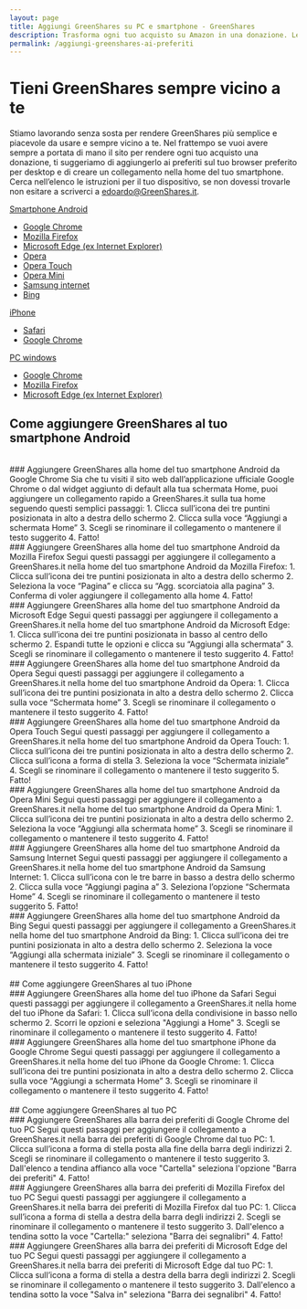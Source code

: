 ```yaml
---
layout: page
title: Aggiungi GreenShares su PC e smartphone - GreenShares
description: Trasforma ogni tuo acquisto su Amazon in una donazione. Leggi la guida e scopri come avere GreenShares sempre vicino a te sia su PC che smartphone.
permalink: /aggiungi-greenshares-ai-preferiti
---
```


# Tieni GreenShares sempre vicino a te
Stiamo lavorando senza sosta per rendere GreenShares più semplice e piacevole da usare e sempre vicino a te.
Nel frattempo se vuoi avere sempre a portata di mano il sito per rendere ogni tuo acquisto una donazione, ti suggeriamo di aggiungerlo ai preferiti sul tuo browser preferito per desktop e di creare un collegamento nella home del tuo smartphone.
Cerca nell’elenco le istruzioni per il tuo dispositivo, se non dovessi trovarle non esitare a scriverci a [edoardo@GreenShares.it](mailto:edoardo@sprintstudio.co).

[Smartphone Android](#android)
- [Google Chrome](#android-chrome)
- [Mozilla Firefox](#android-firefox)
- [Microsoft Edge (ex Internet Explorer)](#android-edge)
- [Opera](#android-opera)
- [Opera Touch](#android-opera-touch)
- [Opera Mini](#android-opera-mini)
- [Samsung internet](#android-samsung-internet)
- [Bing](#android-bing)

[iPhone](#iphone)
- [Safari](#iphone-safari)
- [Google Chrome](#iphone-chrome)

[PC windows](#pc)
- [Google Chrome](#pc-chrome)
- [Mozilla Firefox](#pc-firefox)
- [Microsoft Edge (ex Internet Explorer)](#pc-edge)


<span id="android"></span>
## Come aggiungere GreenShares al tuo smartphone Android
<br>
<span id="android-chrome"></span>
### Aggiungere GreenShares alla home del tuo smartphone Android da Google Chrome
Sia che tu visiti il sito web dall’applicazione ufficiale Google Chrome o dal widget aggiunto di default alla tua schermata Home, puoi aggiungere un collegamento rapido a GreenShares.it sulla tua home seguendo questi semplici passaggi:
1. Clicca sull’icona dei tre puntini posizionata in alto a destra dello schermo
2. Clicca sulla voce “Aggiungi a schermata Home”
3. Scegli se rinominare il collegamento o mantenere il testo suggerito
4. Fatto!
<br>
<span id="android-firefox"></span>
### Aggiungere GreenShares alla home del tuo smartphone Android da Mozilla Firefox
Segui questi passaggi per aggiungere il collegamento a GreenShares.it nella home del tuo smartphone Android da Mozilla Firefox:
1. Clicca sull’icona dei tre puntini posizionata in alto a destra dello schermo
2. Seleziona la voce “Pagina” e clicca su “Agg. scorciatoia alla pagina”
3. Conferma di voler aggiungere il collegamento alla home
4. Fatto!
<br>
<span id="android-edge"></span>
### Aggiungere GreenShares alla home del tuo smartphone Android da Microsoft Edge
Segui questi passaggi per aggiungere il collegamento a GreenShares.it nella home del tuo smartphone Android da Microsoft Edge:
1. Clicca sull’icona dei tre puntini posizionata in basso al centro dello schermo
2. Espandi tutte le opzioni e clicca su “Aggiungi alla schermata”
3. Scegli se rinominare il collegamento o mantenere il testo suggerito
4. Fatto!
<br>
<span id="android-opera"></span>
### Aggiungere GreenShares alla home del tuo smartphone Android da Opera
Segui questi passaggi per aggiungere il collegamento a GreenShares.it nella home del tuo smartphone Android da Opera:
1. Clicca sull’icona dei tre puntini posizionata in alto a destra dello schermo
2. Clicca sulla voce “Schermata home”
3. Scegli se rinominare il collegamento o mantenere il testo suggerito
4. Fatto!
<br>
<span id="android-opera-touch"></span>
### Aggiungere GreenShares alla home del tuo smartphone Android da Opera Touch
Segui questi passaggi per aggiungere il collegamento a GreenShares.it nella home del tuo smartphone Android da Opera Touch:
1. Clicca sull’icona dei tre puntini posizionata in alto a destra dello schermo
2. Clicca sull’icona a forma di stella
3. Seleziona la voce “Schermata iniziale”
4. Scegli se rinominare il collegamento o mantenere il testo suggerito
5. Fatto!
<br>
<span id="android-opera-mini"></span>
### Aggiungere GreenShares alla home del tuo smartphone Android da Opera Mini
Segui questi passaggi per aggiungere il collegamento a GreenShares.it nella home del tuo smartphone Android da Opera Mini:
1. Clicca sull’icona dei tre puntini posizionata in alto a destra dello schermo
2. Seleziona la voce “Aggiungi alla schermata home”
3. Scegli se rinominare il collegamento o mantenere il testo suggerito
4. Fatto!
<br>
<span id="android-samsung-internet"></span>
### Aggiungere GreenShares alla home del tuo smartphone Android da Samsung Internet
Segui questi passaggi per aggiungere il collegamento a GreenShares.it nella home del tuo smartphone Android da Samsung Internet:
1. Clicca sull’icona con le tre barre in basso a destra dello schermo
2. Clicca sulla voce “Aggiungi pagina a”
3. Seleziona l’opzione “Schermata Home”
4. Scegli se rinominare il collegamento o mantenere il testo suggerito
5. Fatto!
<br>
<span id="android-bing"></span>
### Aggiungere GreenShares alla home del tuo smartphone Android da Bing
Segui questi passaggi per aggiungere il collegamento a GreenShares.it nella home del tuo smartphone Android da Bing:
1. Clicca sull’icona dei tre puntini posizionata in alto a destra dello schermo
2. Seleziona la voce “Aggiungi alla schermata iniziale”
3. Scegli se rinominare il collegamento o mantenere il testo suggerito
4. Fatto!
<br>
<br>
<span id="iphone"></span>
## Come aggiungere GreenShares al tuo iPhone
<br>
<span id="iphone-safari"></span>
### Aggiungere GreenShares alla home del tuo iPhone da Safari
Segui questi passaggi per aggiungere il collegamento a GreenShares.it nella home del tuo iPhone da Safari:
1. Clicca sull’icona della condivisione in basso nello schermo
2. Scorri le opzioni e seleziona "Aggiungi a Home"
3. Scegli se rinominare il collegamento o mantenere il testo suggerito
4. Fatto!
<br>
<span id="iphone-chrome"></span>
### Aggiungere GreenShares alla home del tuo smartphone iPhone da Google Chrome
Segui questi passaggi per aggiungere il collegamento a GreenShares.it nella home del tuo iPhone da Google Chrome:
1. Clicca sull’icona dei tre puntini posizionata in alto a destra dello schermo
2. Clicca sulla voce “Aggiungi a schermata Home”
3. Scegli se rinominare il collegamento o mantenere il testo suggerito
4. Fatto!
<br>
<br>
<span id="pc"></span>
## Come aggiungere GreenShares al tuo PC
<br>
<span id="pc-chrome"></span>
### Aggiungere GreenShares alla barra dei preferiti di Google Chrome del tuo PC
Segui questi passaggi per aggiungere il collegamento a GreenShares.it nella barra dei preferiti di Google Chrome dal tuo PC:
1. Clicca sull’icona a forma di stella posta alla fine della barra degli indirizzi
2. Scegli se rinominare il collegamento o mantenere il testo suggerito
3. Dall'elenco a tendina affianco alla voce "Cartella" seleziona l'opzione "Barra dei preferiti"
4. Fatto!
<br>
<span id="pc-firefox"></span>
### Aggiungere GreenShares alla barra dei preferiti di Mozilla Firefox del tuo PC
Segui questi passaggi per aggiungere il collegamento a GreenShares.it nella barra dei preferiti di Mozilla Firefox dal tuo PC:
1. Clicca sull’icona a forma di stella a destra della barra degli indirizzi
2. Scegli se rinominare il collegamento o mantenere il testo suggerito
3. Dall'elenco a tendina sotto la voce "Cartella:" seleziona "Barra dei segnalibri"
4. Fatto!
<br>
<span id="pc-edge"></span>
### Aggiungere GreenShares alla barra dei preferiti di Microsoft Edge del tuo PC
Segui questi passaggi per aggiungere il collegamento a GreenShares.it nella barra dei preferiti di Microsoft Edge dal tuo PC:
1. Clicca sull’icona a forma di stella a destra della barra degli indirizzi
2. Scegli se rinominare il collegamento o mantenere il testo suggerito
3. Dall'elenco a tendina sotto la voce "Salva in" seleziona "Barra dei segnalibri"
4. Fatto!

